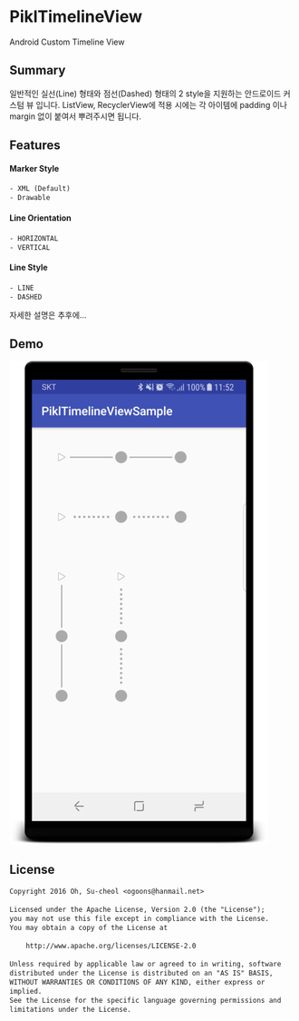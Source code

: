 # PiklTimelineView

Android Custom Timeline View

## Summary

일반적인 실선(Line) 형태와 점선(Dashed) 형태의 2 style을 지원하는 안드로이드 커스텀 뷰 입니다.
ListView, RecyclerView에 적용 시에는 각 아이템에 padding 이나 margin 없이 붙여서 뿌려주시면 됩니다.

## Features

#### Marker Style
```
- XML (Default)
- Drawable
```

#### Line Orientation
```
- HORIZONTAL
- VERTICAL
```

#### Line Style
```
- LINE
- DASHED
```

자세한 설명은 추후에...

## Demo

![PiklTimelineView Demo](./demo/demo.png)

## License

```
Copyright 2016 Oh, Su-cheol <ogoons@hanmail.net>

Licensed under the Apache License, Version 2.0 (the "License");
you may not use this file except in compliance with the License.
You may obtain a copy of the License at

    http://www.apache.org/licenses/LICENSE-2.0

Unless required by applicable law or agreed to in writing, software
distributed under the License is distributed on an "AS IS" BASIS,
WITHOUT WARRANTIES OR CONDITIONS OF ANY KIND, either express or implied.
See the License for the specific language governing permissions and
limitations under the License.
```
